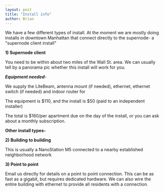 ```yaml
---
layout: post
title: "Install info"
author: Brian
---
```


We have a few different types of install. At the moment we are mostly doing installs in downtown Manhattan that connect directly to the supernode- a "supernode client install"

**1) Supernode client**

You need to be within about two miles of the Wall St. area. We can usually tell by a panorama pic whether this install will work for you.

***Equipment needed***-

We supply the LiteBeam, antenna mount (if needed), ethernet, ethernet switch (if needed) and indoor router for 

The equipment is $110, and the install is $50 (paid to an independent installer)

The total is $160/per apartment due on the day of the install, or you can ask about a monthly subscription.

**Other install types-**

**2) Building to building**

This is usually a NanoStation M5 connected to a nearby established neighborhood network

**3) Point to point**

Email us directly for details on a point to point connection. This can be as fast as a gigabit, but requires dedicated hardware. We can also wire the entire building with ethernet to provide all residents with a connection.






